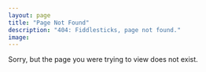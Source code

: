 ```yaml
---
layout: page
title: "Page Not Found"
description: "404: Fiddlesticks, page not found."
image:
---
```


Sorry, but the page you were trying to view does not exist.
